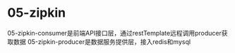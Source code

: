 # 05-zipkin
05-zipkin-consumer是前端API接口层，通过restTemplate远程调用producer获取数据
05-zipkin-producer是数据服务提供层，接入redis和mysql

